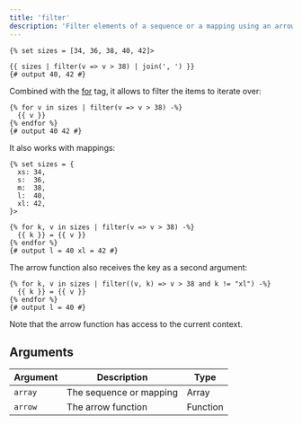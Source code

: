 ```yaml
---
title: 'filter'
description: 'Filter elements of a sequence or a mapping using an arrow function.'
---
```


```canvas
{% set sizes = [34, 36, 38, 40, 42]>

{{ sizes | filter(v => v > 38) | join(', ') }}
{# output 40, 42 #}
```

Combined with the [for](/docs/canvas/tags/for) tag, it allows to filter the items to iterate over:

```canvas
{% for v in sizes | filter(v => v > 38) -%}
  {{ v }}
{% endfor %}
{# output 40 42 #}
```

It also works with mappings:

```canvas
{% set sizes = {
  xs: 34,
  s:  36,
  m:  38,
  l:  40,
  xl: 42,
}>

{% for k, v in sizes | filter(v => v > 38) -%}
  {{ k }} = {{ v }}
{% endfor %}
{# output l = 40 xl = 42 #}
```

The arrow function also receives the key as a second argument:

```canvas
{% for k, v in sizes | filter((v, k) => v > 38 and k != "xl") -%}
  {{ k }} = {{ v }}
{% endfor %}
{# output l = 40 #}
```

Note that the arrow function has access to the current context.

## Arguments

Argument | Description             | Type
-------- | ----------------------- | --------
`array`  | The sequence or mapping | Array
`arrow`  | The arrow function      | Function
